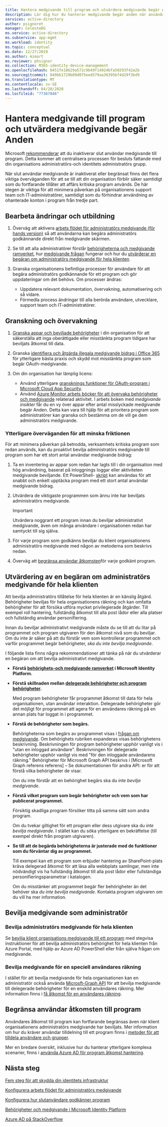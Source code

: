 ```yaml
---
title: Hantera medgivande till program och utvärdera medgivande begär Anden – Azure AD
description: Lär dig hur du hanterar medgivande begär anden när användar tillstånd är inaktiverat eller begränsat och hur du utvärderar en begäran om klient organisations administratörs medgivande till ett program.
services: active-directory
author: psignoret
manager: CelesteDG
ms.service: active-directory
ms.subservice: app-mgmt
ms.workload: identity
ms.topic: conceptual
ms.date: 12/27/2019
ms.author: mimart
ms.reviewer: phsignor
ms.collection: M365-identity-device-management
ms.openlocfilehash: 0451fe18629a572c9b49f14924bfa50293f42a2b
ms.sourcegitcommit: 849bb1729b89d075eed579aa36395bf4d29f3bd9
ms.translationtype: MT
ms.contentlocale: sv-SE
ms.lasthandoff: 04/28/2020
ms.locfileid: "77367846"
---
```

# <a name="managing-consent-to-applications-and-evaluating-consent-requests"></a>Hantera medgivande till program och utvärdera medgivande begär Anden

Microsoft [rekommenderar](https://docs.microsoft.com/azure/security/fundamentals/steps-secure-identity#restrict-user-consent-operations) att du inaktiverar slut användar medgivande till program. Detta kommer att centralisera processen för besluts fattande med din organisations administratörs-och identitets administratörs grupp.

När slut användar medgivande är inaktiverat eller begränsat finns det flera viktiga överväganden för att se till att din organisation förblir säker samtidigt som du fortfarande tillåter att affärs kritiska program används. De här stegen är viktiga för att minimera påverkan på organisationens support team och IT-administratörer, samtidigt som du förhindrar användning av ohanterade konton i program från tredje part.

## <a name="process-changes-and-education"></a>Bearbeta ändringar och utbildning

 1. Överväg att aktivera [arbets flödet för administratörs medgivande (för hands version)](configure-admin-consent-workflow.md) så att användarna kan begära administratörs godkännande direkt från medgivande skärmen.

 2. Se till att alla administratörer förstår [behörigheterna och medgivande ramverket](../develop/consent-framework.md), hur [medgivande frågan](../develop/application-consent-experience.md) fungerar och hur du [utvärderar en begäran om administratörs medgivande för hela klienten](#evaluating-a-request-for-tenant-wide-admin-consent).
 3. Granska organisationens befintliga processer för användare för att begära administratörs godkännande för ett program och gör uppdateringar om det behövs. Om processer ändras:
    * Uppdatera relevant dokumentation, övervakning, automatisering och så vidare.
    * Förmedla process ändringar till alla berörda användare, utvecklare, support team och IT-administratörer.

## <a name="auditing-and-monitoring"></a>Granskning och övervakning

1. [Granska appar och beviljade behörigheter](https://docs.microsoft.com/azure/security/fundamentals/steps-secure-identity#audit-apps-and-consented-permissions) i din organisation för att säkerställa att inga oberättigade eller misstänkta program tidigare har beviljats åtkomst till data.

2. Granska [identifiera och åtgärda illegala medgivande bidrag i Office 365](https://docs.microsoft.com/microsoft-365/security/office-365-security/detect-and-remediate-illicit-consent-grants) för ytterligare bästa praxis och skydd mot misstänkta program som begär OAuth-medgivande.

3. Om din organisation har lämplig licens:

    * Använd ytterligare [gransknings funktioner för OAuth-program i Microsoft Cloud App Security](https://docs.microsoft.com/cloud-app-security/investigate-risky-oauth).
    * Använd [Azure Monitor arbets böcker för att övervaka behörigheter och medgivande](../reports-monitoring/howto-use-azure-monitor-workbooks.md) relaterad aktivitet. I arbets boken med *medgivande insikter* får du en vy över appar efter antal misslyckade medgivande begär Anden. Detta kan vara till hjälp för att prioritera program som administratörer kan granska och bestämma om de vill ge dem administratörs medgivande.

### <a name="additional-considerations-for-reducing-friction"></a>Ytterligare överväganden för att minska friktionen

För att minimera påverkan på betrodda, verksamhets kritiska program som redan används, kan du proaktivt bevilja administratörs medgivande till program som har ett stort antal användar medgivande bidrag:

1. Ta en inventering av appar som redan har lagts till i din organisation med hög användning, baserat på inloggnings loggar eller aktiviteten medgivande beviljande. Ett PowerShell- [skript](https://gist.github.com/psignoret/41793f8c6211d2df5051d77ca3728c09) kan användas för att snabbt och enkelt upptäcka program med ett stort antal användar medgivande bidrag.

2. Utvärdera de viktigaste programmen som ännu inte har beviljats administratörs medgivande.

   > [!IMPORTANT]
   > Utvärdera noggrant ett program innan du beviljar administrativt medgivande, även om många användare i organisationen redan har samtyckt till sig själva.

3. För varje program som godkänns beviljar du klient organisationens administratörs medgivande med någon av metoderna som beskrivs nedan.

4. Överväg att [begränsa användar åtkomsten](configure-user-consent.md)för varje godkänt program.

## <a name="evaluating-a-request-for-tenant-wide-admin-consent"></a>Utvärdering av en begäran om administratörs medgivande för hela klienten

Att bevilja administratörs tillåtelse för hela klienten är en känslig åtgärd.  Behörigheter beviljas för hela organisationens räkning och kan omfatta behörigheter för att försöka utföra mycket privilegierade åtgärder. Till exempel roll hantering, fullständig åtkomst till alla post lådor eller alla platser och fullständig användar personifiering.

Innan du beviljar administrativt medgivande måste du se till att du litar på programmet och program utgivaren för den åtkomst nivå som du beviljar. Om du inte är säker på att du förstår vem som kontrollerar programmet och varför programmet begär behörigheter, *ska du inte bevilja medgivande*.

I följande lista finns några rekommendationer att tänka på när du utvärderar en begäran om att bevilja administrativt medgivande.

* **Förstå [behörighets-och medgivande ramverket](../develop/consent-framework.md) i Microsoft Identity Platform.**

* **Förstå skillnaden mellan [delegerade behörigheter och program behörigheter](../develop/v2-permissions-and-consent.md#permission-types).**

   Med program behörigheter får programmet åtkomst till data för hela organisationen, utan användar interaktion. Delegerade behörigheter gör det möjligt för programmet att agera för en användares räkning på en annan plats har loggat in i programmet.

* **Förstå de behörigheter som begärs.**

   Behörigheterna som begärs av programmet visas i [frågan om medgivande](../develop/application-consent-experience.md). Om behörighets rubriken expanderas visas behörighetens beskrivning. Beskrivningen för program behörigheter upphör vanligt vis i "utan en inloggad användare". Beskrivningen för delegerade behörigheter upphör vanligt vis med "för den inloggade användarens räkning." Behörigheter för Microsoft Graph API beskrivs i [Microsoft Graph referens referens] – Se dokumentationen för andra API: er för att förstå vilka behörigheter de visar.

   Om du inte förstår att en behörighet begärs ska du *inte bevilja medgivande*.

* **Förstå vilket program som begär behörigheter och vem som har publicerat programmet.**

   Försiktig skadliga program försöker titta på samma sätt som andra program.

   Om du tvekar giltighet för ett program eller dess utgivare ska du *inte bevilja medgivande*. I stället kan du söka ytterligare en bekräftelse (till exempel direkt från program utgivaren).

* **Se till att de begärda behörigheterna är justerade med de funktioner som du förväntar dig av programmet.**

   Till exempel kan ett program som erbjuder hantering av SharePoint-plats kräva delegerad åtkomst för att läsa alla webbplats samlingar, men inte nödvändigt vis ha fullständig åtkomst till alla post lådor eller fullständiga personifieringsparametrar i katalogen.

   Om du misstänker att programmet begär fler behörigheter än det behöver ska *du inte bevilja medgivande*. Kontakta program utgivaren om du vill ha mer information.

## <a name="granting-consent-as-an-administrator"></a>Bevilja medgivande som administratör

### <a name="granting-tenant-wide-admin-consent"></a>Bevilja administratörs medgivande för hela klienten

Se [bevilja klient organisations medgivande till ett program](grant-admin-consent.md) med stegvisa instruktioner för att bevilja administratörs behörighet för hela klienten från Azure Portal, med hjälp av Azure AD PowerShell eller från själva frågan om medgivande.

### <a name="granting-consent-on-behalf-of-a-specific-user"></a>Bevilja medgivande för en speciell användares räkning

I stället för att bevilja medgivande för hela organisationen kan en administratör också använda [Microsft-Graph API](https://docs.microsoft.com/graph/use-the-api) för att bevilja medgivande till delegerade behörigheter för en enskild användares räkning. Mer information finns i [få åtkomst för en användares räkning](https://docs.microsoft.com/graph/auth-v2-user).

## <a name="limiting-user-access-to-applications"></a>Begränsa användar åtkomsten till program

Användares åtkomst till program kan fortfarande begränsas även när klient organisationens administratörs medgivande har beviljats. Mer information om hur du kräver användar tilldelning till ett program finns i [metoder för att tilldela användare och grupper](methods-for-assigning-users-and-groups.md).

Mer en bredare översikt, inklusive hur du hanterar ytterligare komplexa scenarier, finns i [använda Azure AD för program åtkomst hantering](what-is-access-management.md).

## <a name="next-steps"></a>Nästa steg

[Fem steg för att skydda din identitets infrastruktur](https://docs.microsoft.com/azure/security/fundamentals/steps-secure-identity#before-you-begin-protect-privileged-accounts-with-mfa)

[Konfigurera arbets flödet för administratörs medgivande](configure-admin-consent-workflow.md)

[Konfigurera hur slutanvändare godkänner program](configure-user-consent.md)

[Behörigheter och medgivande i Microsoft Identity Platform](../develop/active-directory-v2-scopes.md)

[Azure AD på StackOverflow](https://stackoverflow.com/questions/tagged/azure-active-directory)